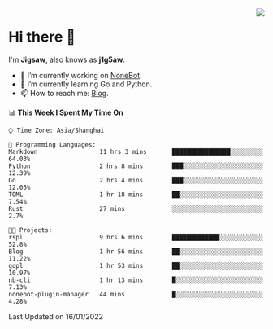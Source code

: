 <a href="#">
  <img align="right" src="https://github-readme-stats.vercel.app/api?username=j1g5awi&count_private=true&show_icons=true&title_color=80070B&text_color=B3B3B3&bg_color=212121&icon_color=80070B" />
</a>

# Hi there 👋

I'm **Jigsaw**, also knows as **j1g5aw**.

- 🔭 I’m currently working on [NoneBot](https://github.com/nonebot).
- 🌱 I’m currently learning Go and Python.
- 📫 How to reach me: [Blog](https://blog.maddestroyer.xyz/).

<!--START_SECTION:waka-->
📊 **This Week I Spent My Time On** 

```text
⌚︎ Time Zone: Asia/Shanghai

💬 Programming Languages: 
Markdown                 11 hrs 3 mins       ████████████████░░░░░░░░░   64.03% 
Python                   2 hrs 8 mins        ███░░░░░░░░░░░░░░░░░░░░░░   12.39% 
Go                       2 hrs 4 mins        ███░░░░░░░░░░░░░░░░░░░░░░   12.05% 
TOML                     1 hr 18 mins        ██░░░░░░░░░░░░░░░░░░░░░░░   7.54% 
Rust                     27 mins             ░░░░░░░░░░░░░░░░░░░░░░░░░   2.7%

🐱‍💻 Projects: 
rspl                     9 hrs 6 mins        █████████████░░░░░░░░░░░░   52.8% 
Blog                     1 hr 56 mins        ██░░░░░░░░░░░░░░░░░░░░░░░   11.22% 
gopl                     1 hr 53 mins        ██░░░░░░░░░░░░░░░░░░░░░░░   10.97% 
nb-cli                   1 hr 13 mins        █░░░░░░░░░░░░░░░░░░░░░░░░   7.13% 
nonebot-plugin-manager   44 mins             █░░░░░░░░░░░░░░░░░░░░░░░░   4.28%

```


 Last Updated on 16/01/2022
<!--END_SECTION:waka-->
